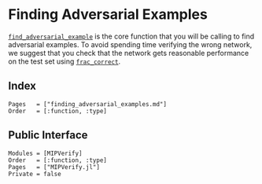 # Finding Adversarial Examples
[`find_adversarial_example`](@ref) is the core function that you will be calling to 
find adversarial examples. To avoid spending time verifying the wrong network, we suggest
that you check that the network gets reasonable performance on the test set using
[`frac_correct`](@ref).

## Index
```@index
Pages   = ["finding_adversarial_examples.md"]
Order   = [:function, :type]
```

## Public Interface
```@autodocs
Modules = [MIPVerify]
Order   = [:function, :type]
Pages   = ["MIPVerify.jl"]
Private = false
```